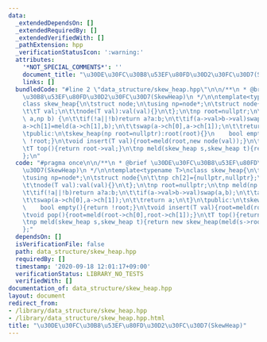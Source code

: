 ```yaml
---
data:
  _extendedDependsOn: []
  _extendedRequiredBy: []
  _extendedVerifiedWith: []
  _pathExtension: hpp
  _verificationStatusIcon: ':warning:'
  attributes:
    '*NOT_SPECIAL_COMMENTS*': ''
    document_title: "\u30DE\u30FC\u30B8\u53EF\u80FD\u30D2\u30FC\u30D7(SkewHeap)"
    links: []
  bundledCode: "#line 2 \"data_structure/skew_heap.hpp\"\n\n/**\n * @brief \u30DE\u30FC\
    \u30B8\u53EF\u80FD\u30D2\u30FC\u30D7(SkewHeap)\n */\n\ntemplate<typename T>\n\
    class skew_heap{\n\tstruct node;\n\tusing np=node*;\n\tstruct node{\n\t\tnp ch[2]={nullptr,nullptr};\n\
    \t\tT val;\n\t\tnode(T val):val(val){}\n\t};\n\tnp root=nullptr;\n\tnp meld(np\
    \ a,np b) {\n\t\tif(!a||!b)return a?a:b;\n\t\tif(a->val>b->val)swap(a,b);\n\t\t\
    a->ch[1]=meld(a->ch[1],b);\n\t\tswap(a->ch[0],a->ch[1]);\n\t\treturn a;\n\t}\n\
    \tpublic:\n\tskew_heap(np root=nullptr):root(root){}\n    bool empty(){return\
    \ !root;}\n\tvoid insert(T val){root=meld(root,new node(val));}\n\tvoid pop(){root=meld(root->ch[0],root->ch[1]);}\n\
    \tT top(){return root->val;}\n\tnp meld(skew_heap s,skew_heap t){return new skew_heap(meld(s->root,t->root));}\n\
    };\n"
  code: "#pragma once\n\n/**\n * @brief \u30DE\u30FC\u30B8\u53EF\u80FD\u30D2\u30FC\
    \u30D7(SkewHeap)\n */\n\ntemplate<typename T>\nclass skew_heap{\n\tstruct node;\n\
    \tusing np=node*;\n\tstruct node{\n\t\tnp ch[2]={nullptr,nullptr};\n\t\tT val;\n\
    \t\tnode(T val):val(val){}\n\t};\n\tnp root=nullptr;\n\tnp meld(np a,np b) {\n\
    \t\tif(!a||!b)return a?a:b;\n\t\tif(a->val>b->val)swap(a,b);\n\t\ta->ch[1]=meld(a->ch[1],b);\n\
    \t\tswap(a->ch[0],a->ch[1]);\n\t\treturn a;\n\t}\n\tpublic:\n\tskew_heap(np root=nullptr):root(root){}\n\
    \    bool empty(){return !root;}\n\tvoid insert(T val){root=meld(root,new node(val));}\n\
    \tvoid pop(){root=meld(root->ch[0],root->ch[1]);}\n\tT top(){return root->val;}\n\
    \tnp meld(skew_heap s,skew_heap t){return new skew_heap(meld(s->root,t->root));}\n\
    };"
  dependsOn: []
  isVerificationFile: false
  path: data_structure/skew_heap.hpp
  requiredBy: []
  timestamp: '2020-09-18 12:01:17+09:00'
  verificationStatus: LIBRARY_NO_TESTS
  verifiedWith: []
documentation_of: data_structure/skew_heap.hpp
layout: document
redirect_from:
- /library/data_structure/skew_heap.hpp
- /library/data_structure/skew_heap.hpp.html
title: "\u30DE\u30FC\u30B8\u53EF\u80FD\u30D2\u30FC\u30D7(SkewHeap)"
---
```

